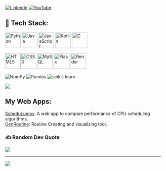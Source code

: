 [![LinkedIn](https://img.shields.io/badge/LinkedIn-%230077B5.svg?logo=linkedin&logoColor=white)](https://linkedin.com/in/kausaraahmed) [![YouTube](https://img.shields.io/badge/YouTube-%23FF0000.svg?logo=YouTube&logoColor=white)](https://youtube.com/@Kausar2nd) 

## 🧮 Tech Stack:
<p align='left'>
<img src="https://raw.githubusercontent.com/bablubambal/All_logo_and_pictures/1ac69ce5fbc389725f16f989fa53c62d6e1b4883/programming%20languages/python.svg" alt="Python" title="Python" height="50" width="50" />
<img src="https://raw.githubusercontent.com/bablubambal/All_logo_and_pictures/1ac69ce5fbc389725f16f989fa53c62d6e1b4883/programming%20languages/java.svg" alt="Java" title="Java" height="50" width="50" />
<img src="https://raw.githubusercontent.com/bablubambal/All_logo_and_pictures/1ac69ce5fbc389725f16f989fa53c62d6e1b4883/programming%20languages/javascript.svg" alt="JavaScript" title="JavaScript" height="50" width="50" />
<img src="https://raw.githubusercontent.com/bablubambal/All_logo_and_pictures/1ac69ce5fbc389725f16f989fa53c62d6e1b4883/programming%20languages/kotlin.svg" alt="Kotlin" title="Kotlin" height="50" width="50" />
<img src="https://raw.githubusercontent.com/bablubambal/All_logo_and_pictures/1ac69ce5fbc389725f16f989fa53c62d6e1b4883/programming%20languages/c.svg" alt="C" title="C" height="50" width="50" />
</p>

<img src="https://raw.githubusercontent.com/bablubambal/All_logo_and_pictures/1ac69ce5fbc389725f16f989fa53c62d6e1b4883/others/html.svg" alt="HTML5" title="HTML5" height="50" width="50" /><img src="https://raw.githubusercontent.com/bablubambal/All_logo_and_pictures/1ac69ce5fbc389725f16f989fa53c62d6e1b4883/others/css.svg" alt="CSS3" title="CSS3" height="50" width="50" />
<img src="https://raw.githubusercontent.com/bablubambal/All_logo_and_pictures/1ac69ce5fbc389725f16f989fa53c62d6e1b4883/databases/mysql.svg" alt="MySQL" title="MySQL" height="50" width="50" />
<img src="https://raw.githubusercontent.com/bablubambal/All_logo_and_pictures/1ac69ce5fbc389725f16f989fa53c62d6e1b4883/frameworks/flask.svg" alt="Flask" title="Flask" height="50" width="50" />
<img src="https://cdn.sanity.io/images/34ent8ly/production/ec37a3660704e1fa2b4246c9a01ab34e145194ad-824x824.png" alt="Render" title="Render" height="50" width="50" />

![NumPy](https://img.shields.io/badge/numpy-%23013243.svg?style=flat&logo=numpy&logoColor=white) ![Pandas](https://img.shields.io/badge/pandas-%23150458.svg?style=flat&logo=pandas&logoColor=white) ![scikit-learn](https://img.shields.io/badge/scikit--learn-%23F7931E.svg?style=flat&logo=scikit-learn&logoColor=white)

![](https://github-readme-stats.vercel.app/api/top-langs/?username=kausaraahmed&theme=vision-friendly-dark&hide_border=false&include_all_commits=true&count_private=true&layout=compact)

## My Web Apps:
<a href="https://schedulumos.onrender.com/" title="A app to simulate CPU scheduling algorithms">ScheduLumos</a>: A web app to compare performance of CPU scheduling algorithms. </br>
<a href="https://genroutine.onrender.com/" title="Routine generator">GenRoutine</a>: Routine Creating and visualizing tool.

### ✍️ Random Dev Quote
![](https://quotes-github-readme.vercel.app/api?type=horizontal&theme=dark)

---
[![](https://visitcount.itsvg.in/api?id=kausaraahmed&icon=0&color=0)](https://visitcount.itsvg.in)

<!-- Proudly created with GPRM ( https://gprm.itsvg.in ) -->
